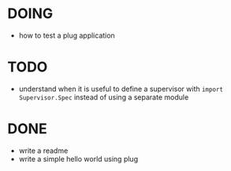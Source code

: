 # DOING

- how to test a plug application

# TODO

- understand when it is useful to define a supervisor with `import Supervisor.Spec` instead of using a separate module

# DONE

- write a readme
- write a simple hello world using plug
